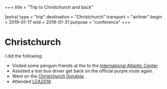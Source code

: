 +++
title = "Trip to Christchurch and back"

[extra]
type = "trip"
destination = "Christchurch"
transport = "airliner"
begin = 2019-01-17
end = 2019-01-31
purpose = "conference"
+++

# Christchurch

I did the following:

- Visited some penguin friends at the to the
  [International Atlantic Center](https://www.iceberg.co.nz/our-experiences/penguins/).
- Assisted a lost bus driver get back on the official purple route again.
- Went on the [Christchurch Gondola](https://www.christchurchattractions.nz/christchurch_gondola/).
- Attended [LCA2019](@/posts/2019-01-21-LCA2019.md).
